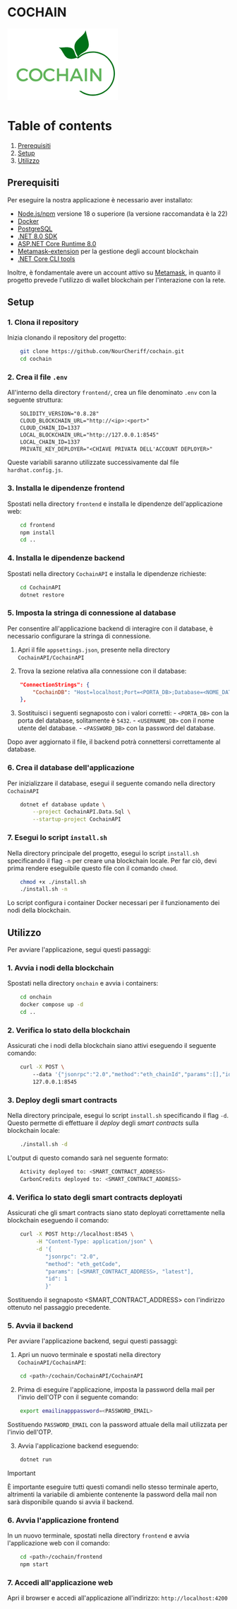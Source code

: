 # COCHAIN

![cochain-logo](./frontend/public/logo.png)

# Table of contents

1. [Prerequisiti](#prerequisiti)
2. [Setup](#setup)
3. [Utilizzo](#utilizzo)

## Prerequisiti

Per eseguire la nostra applicazione è necessario aver installato:

- [Node.js/npm](https://nodejs.org/en/download) versione 18 o superiore (la versione raccomandata è la 22)
- [Docker](https://docs.docker.com/engine/install/)
- [PostgreSQL](https://www.postgresql.org/download/)
- [.NET 8.0 SDK](https://dotnet.microsoft.com/en-us/download/dotnet/8.0)
- [ASP.NET Core Runtime 8.0](https://dotnet.microsoft.com/en-us/download/dotnet/8.0)
- [Metamask-extension](https://metamask.io/download) per la gestione degli account blockchain
- [.NET Core CLI tools](https://learn.microsoft.com/en-us/ef/core/get-started/overview/install#get-the-net-core-cli-tools)

Inoltre, è fondamentale avere un account attivo su [Metamask](https://portfolio.metamask.io/), in quanto il progetto prevede l'utilizzo di wallet blockchain per l'interazione con la rete.

## Setup

### 1. Clona il repository
   Inizia clonando il repository del progetto:

```bash
    git clone https://github.com/NourCheriff/cochain.git
    cd cochain
```

### 2. Crea il file `.env`
   All'interno della directory `frontend/`, crea un file denominato `.env` con la seguente struttura:

```env
    SOLIDITY_VERSION="0.8.28"
    CLOUD_BLOCKCHAIN_URL="http://<ip>:<port>"
    CLOUD_CHAIN_ID=1337
    LOCAL_BLOCKCHAIN_URL="http://127.0.0.1:8545"
    LOCAL_CHAIN_ID=1337
    PRIVATE_KEY_DEPLOYER="<CHIAVE PRIVATA DELL'ACCOUNT DEPLOYER>"
```

Queste variabili saranno utilizzate successivamente dal file `hardhat.config.js`.

### 3. Installa le dipendenze frontend
   Spostati nella directory `frontend` e installa le dipendenze dell'applicazione web:

```bash
    cd frontend
    npm install
    cd ..
```

### 4. Installa le dipendenze backend
   Spostati nella directory `CochainAPI` e installa le dipendenze richieste:

```bash
    cd CochainAPI
    dotnet restore
```

### 5. Imposta la stringa di connessione al database
   Per consentire all'applicazione backend di interagire con il database, è necessario configurare la stringa di connessione.
    
   1. Apri il file `appsettings.json`, presente nella directory `CochainAPI/CochainAPI`

   2. Trova la sezione relativa alla connessione con il database:
```json
    "ConnectionStrings": {
        "CochainDB": "Host=localhost;Port=<PORTA_DB>;Database=<NOME_DATABASE>;Username=<USERNAME_DB>;Password=<PASSWORD_DB>"
    },
```

   3. Sostituisci i seguenti segnaposto con i valori corretti:
    - `<PORTA_DB>` con la porta del database, solitamente è `5432`.
    - `<USERNAME_DB>` con il nome utente del database.
    - `<PASSWORD_DB>` con la password del database.

   Dopo aver aggiornato il file, il backend potrà connettersi correttamente al database.
    

### 6. Crea il database dell'applicazione
   Per inizializzare il database, esegui il seguente comando nella directory `CochainAPI`

```bash
    dotnet ef database update \
        --project CochainAPI.Data.Sql \
        --startup-project CochainAPI
```


### 7. Esegui lo script `install.sh`
   Nella directory principale del progetto, esegui lo script `install.sh` specificando il flag `-n` per creare una blockchain locale. Per far ciò, devi prima rendere eseguibile questo file con il comando `chmod`.

```bash
    chmod +x ./install.sh
    ./install.sh -n
```

Lo script configura i container Docker necessari per il funzionamento dei nodi della blockchain.

## Utilizzo

Per avviare l'applicazione, segui questi passaggi:

### 1. Avvia i nodi della blockchain
   Spostati nella directory `onchain` e avvia i containers:

```bash
    cd onchain
    docker compose up -d
    cd ..
```

### 2. Verifica lo stato della blockchain
   Assicurati che i nodi della blockchain siano attivi eseguendo il seguente comando:

```bash
    curl -X POST \ 
        --data '{"jsonrpc":"2.0","method":"eth_chainId","params":[],"id":1}' \
        127.0.0.1:8545
```

### 3. Deploy degli smart contracts
   Nella directory principale, esegui lo script `install.sh` specificando il flag `-d`. Questo permette di effettuare il _deploy_ degli _smart contracts_ sulla blockchain locale:

```bash
    ./install.sh -d
```

L'output di questo comando sarà nel seguente formato:

```bash
    Activity deployed to: <SMART_CONTRACT_ADDRESS>
    CarbonCredits deployed to: <SMART_CONTRACT_ADDRESS>
```

### 4. Verifica lo stato degli smart contracts deployati
   Assicurati che gli smart contracts siano stato deployati correttamente nella blockchain eseguendo il comando:

```bash
    curl -X POST http://localhost:8545 \
         -H "Content-Type: application/json" \
         -d '{
            "jsonrpc": "2.0",
            "method": "eth_getCode",
            "params": [<SMART_CONTRACT_ADDRESS>, "latest"],
            "id": 1
            }'
```

   Sostituendo il segnaposto <SMART_CONTRACT_ADDRESS> con l'indirizzo ottenuto nel passaggio precedente.

### 5. Avvia il backend
   Per avviare l'applicazione backend, segui questi passaggi:

   1. Apri un nuovo terminale e spostati nella directory `CochainAPI/CochainAPI`:

```bash
    cd <path>/cochain/CochainAPI/CochainAPI
```

   2. Prima di eseguire l'applicazione, imposta la password della mail per l'invio dell'OTP con il seguente comando:

```bash
    export emailinapppassword=<PASSWORD_EMAIL>
```
   Sostituendo `PASSWORD_EMAIL` con la password attuale della mail utilizzata per l'invio dell'OTP.

   3. Avvia l'applicazione backend eseguendo:

```bash
    dotnet run
```

> [!IMPORTANT]  
> È importante eseguire tutti questi comandi nello stesso terminale aperto, altrimenti la variabile di ambiente contenente la password della mail non sarà disponibile quando si avvia il backend. 

### 6. Avvia l'applicazione frontend
   In un nuovo terminale, spostati nella directory `frontend` e avvia l'applicazione web con il comando:

```bash
    cd <path>/cochain/frontend
    npm start
```

### 7. Accedi all'applicazione web
   Apri il browser e accedi all'applicazione all'indirizzo: `http://localhost:4200`
